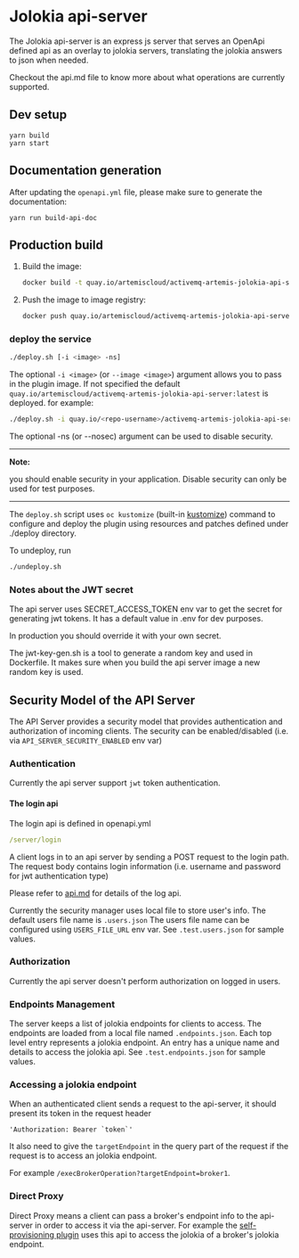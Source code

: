 # Jolokia api-server

The Jolokia api-server is an express js server that serves an OpenApi defined
api as an overlay to jolokia servers, translating the jolokia answers to json
when needed.

Checkout the api.md file to know more about what operations are currently
supported.

## Dev setup

```
yarn build
yarn start
```

## Documentation generation

After updating the `openapi.yml` file, please make sure to generate the
documentation:

```
yarn run build-api-doc
```

## Production build

1. Build the image:
   ```sh
   docker build -t quay.io/artemiscloud/activemq-artemis-jolokia-api-server:latest .
   ```
2. Push the image to image registry:
   ```sh
   docker push quay.io/artemiscloud/activemq-artemis-jolokia-api-server:latest
   ```

### deploy the service

```sh
./deploy.sh [-i <image> -ns]
```

The optional `-i <image>` (or `--image <image>`) argument allows you to pass in
the plugin image. If not specified the default
`quay.io/artemiscloud/activemq-artemis-jolokia-api-server:latest` is
deployed. for example:

```sh
./deploy.sh -i quay.io/<repo-username>/activemq-artemis-jolokia-api-server:1.0.1
```
The optional -ns (or --nosec) argument can be used to disable security.

---
**Note:**

you should enable security in your application. Disable security can only
be used for test purposes.

---

The `deploy.sh` script uses `oc kustomize` (built-in
[kustomize](https://github.com/kubernetes-sigs/kustomize)) command to configure
and deploy the plugin using resources and patches defined under ./deploy
directory.

To undeploy, run

```sh
./undeploy.sh
```

### Notes about the JWT secret

The api server uses SECRET_ACCESS_TOKEN env var to get the secret for generating
jwt tokens. It has a default value in .env for dev purposes.

In production you should override it with your own secret.

The jwt-key-gen.sh is a tool to generate a random key and used in Dockerfile.
It makes sure when you build the api server image a new random key is used.

## Security Model of the API Server

The API Server provides a security model that provides authentication and authorization of incoming clients.
The security can be enabled/disabled (i.e. via `API_SERVER_SECURITY_ENABLED` env var)

### Authentication

Currently the api server support `jwt` token authentication.

#### The login api

The login api is defined in openapi.yml

```yaml
/server/login
```

A client logs in to an api server by sending a POST request to the login path. The request body contains login information (i.e. username and password for jwt authentication type)

Please refer to [api.md](api.md) for details of the log api.

Currently the security manager uses local file to store user's info. The default users file name is `.users.json`
The users file name can be configured using `USERS_FILE_URL` env var. See `.test.users.json` for sample values.

### Authorization

Currently the api server doesn't perform authorization on logged in users.

### Endpoints Management

The server keeps a list of jolokia endpoints for clients to access. The endpoints are loaded from a local file named
`.endpoints.json`. Each top level entry represents a jolokia endpoint. An entry has a unique name and details to access the jolokia api. See `.test.endpoints.json` for sample values.

### Accessing a jolokia endpoint

When an authenticated client sends a request to the api-server, it should present its token in the request header

    'Authorization: Bearer `token`'

It also need to give the `targetEndpoint` in the query part of the request if the request is to access an jolokia endpoint.

For example `/execBrokerOperation?targetEndpoint=broker1`.

### Direct Proxy

Direct Proxy means a client can pass a broker's endpoint info to the api-server in order to access it via the api-server.
For example the [self-provisioning plugin](https://github.com/artemiscloud/activemq-artemis-self-provisioning-plugin) uses this api to access the jolokia of a broker's jolokia endpoint.
